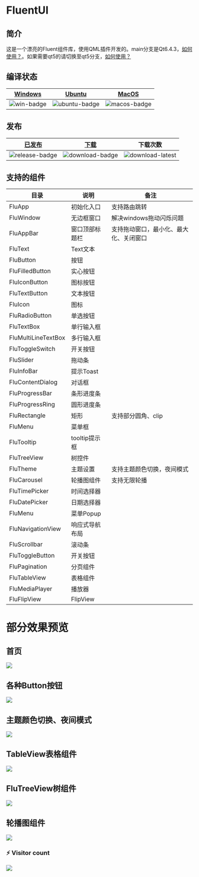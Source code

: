 # FluentUI

## 简介

这是一个漂亮的Fluent组件库，使用QML插件开发的。main分支是Qt6.4.3，<a href="https://github.com/zhuzichu520/FluentUI/wiki/%E6%96%B0%E6%89%8B%E5%85%A5%E9%97%A8" target="_blank">如何使用？</a>。如果需要qt5的请切换至qt5分支，<a href="[https://github.com/zhuzichu520/FluentUI/wiki/%E6%96%B0%E6%89%8B%E5%85%A5%E9%97%A8](https://github.com/zhuzichu520/FluentUI/wiki/%E6%96%B0%E6%89%8B%E5%85%A5%E9%97%A8%EF%BC%881.2.7%E4%BB%A5%E5%8F%8A%E4%B9%8B%E5%89%8D%E7%89%88%E6%9C%AC%EF%BC%89)" target="_blank">如何使用？</a>

## 编译状态
| [Windows][win-link]| [Ubuntu][ubuntu-link]|[MacOS][macos-link]|
|---------------|---------------|-----------------|
| ![win-badge]  | ![ubuntu-badge]      | ![macos-badge] |

[win-link]: https://github.com/zhuzichu520/FluentUI/actions?query=workflow%3AWindows "WindowsAction"
[win-badge]: https://github.com/zhuzichu520/FluentUI/workflows/Windows/badge.svg  "Windows"

[ubuntu-link]: https://github.com/zhuzichu520/FluentUI/actions?query=workflow%3AUbuntu "UbuntuAction"
[ubuntu-badge]: https://github.com/zhuzichu520/FluentUI/workflows/Ubuntu/badge.svg "Ubuntu"

[macos-link]: https://github.com/zhuzichu520/FluentUI/actions?query=workflow%3AMacOS "MacOSAction"
[macos-badge]: https://github.com/zhuzichu520/FluentUI/workflows/MacOS/badge.svg "MacOS"

## 发布

|[已发布][release-link]|[下载][download-link]|下载次数|
|:--:|:--:|:--:|
|![release-badge] |![download-badge]|![download-latest]|

[release-link]: https://github.com/zhuzichu520/FluentUI/releases "Release status"
[release-badge]: https://img.shields.io/github/release/zhuzichu520/FluentUI.svg?style=flat-square "Release status"
[download-link]: https://github.com/zhuzichu520/FluentUI/releases/latest "Download status"
[download-badge]: https://img.shields.io/github/downloads/zhuzichu520/FluentUI/total.svg "Download status"
[download-latest]: https://img.shields.io/github/downloads/zhuzichu520/FluentUI/latest/total.svg "latest status"

## 支持的组件

|目录|说明|备注|
|----|----|----|
|FluApp|初始化入口|支持路由跳转|
|FluWindow|无边框窗口|解决windows拖动闪烁问题|
|FluAppBar|窗口顶部标题栏|支持拖动窗口，最小化、最大化、关闭窗口|
|FluText|Text文本||
|FluButton|按钮||
|FluFilledButton|实心按钮||
|FluIconButton|图标按钮||
|FluTextButton|文本按钮||
|FluIcon|图标||
|FluRadioButton|单选按钮||
|FluTextBox|单行输入框||
|FluMultiLineTextBox|多行输入框||
|FluToggleSwitch|开关按钮||
|FluSlider|拖动条||
|FluInfoBar|提示Toast||
|FluContentDialog|对话框||
|FluProgressBar|条形进度条||
|FluProgressRing|圆形进度条||
|FluRectangle|矩形|支持部分圆角、clip|
|FluMenu|菜单框||
|FluTooltip|tooltip提示框||
|FluTreeView|树控件||
|FluTheme|主题设置|支持主题颜色切换，夜间模式|
|FluCarousel|轮播图组件|支持无限轮播|
|FluTimePicker|时间选择器||
|FluDatePicker|日期选择器||
|FluMenu|菜单Popup||
|FluNavigationView|响应式导航布局||
|FluScrollbar|滚动条||
|FluToggleButton|开关按钮||
|FluPagination|分页组件||
|FluTableView|表格组件||
|FluMediaPlayer|播放器||
|FluFlipView|FlipView||

# 部分效果预览

## 首页

![](doc/preview/home.png)

## 各种Button按钮

![](doc/preview/buttons.png)

## 主题颜色切换、夜间模式

![](doc/preview/theme.png)

## TableView表格组件

![](doc/preview/tableview.png)

## FluTreeView树组件

![](doc/preview/treeview.png)

## 轮播图组件

![](doc/preview/carousel.png)

### ⚡ Visitor count
![](https://profile-counter.glitch.me/zhuzichu520-FluentUI/count.svg)
